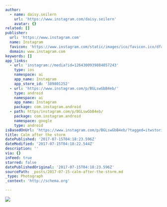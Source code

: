 ```yaml
---
author:
  - name: daisy.seilern
    url: 'https://www.instagram.com/daisy.seilern'
    avatar: {}
related: []
publisher:
  url: 'https://www.instagram.com'
  name: Instagram
  favicon: 'https://www.instagram.com/static/images/ico/favicon.ico/dfa85bb1fd63.ico'
  domain: www.instagram.com
keywords: []
app_links:
  - url: 'instagram://media?id=1264300939884857243'
    type: ios
    namespace: ai
    app_name: Instagram
    app_store_id: '389801252'
  - url: 'https://www.instagram.com/p/BGLswGbB4eb/'
    type: android
    namespace: ai
    app_name: Instagram
    package: com.instagram.android
  - path: https/instagram.com/p/BGLswGbB4eb/
    package: com.instagram.android
    namespace: google
    type: android
isBasedOnUrl: 'https://www.instagram.com/p/BGLswGbB4eb/?tagged=itwstories'
title: Calm after the storm
datePublished: '2017-07-15T04:18:23.596Z'
dateModified: '2017-07-15T04:18:22.544Z'
description: ''
via: {}
inFeed: true
starred: false
datePublishedOriginal: '2017-07-15T04:18:23.596Z'
sourcePath: _posts/2017-07-15-calm-after-the-storm.md
_type: Photograph
_context: 'http://schema.org'

---
```

![](https://imgflo.herokuapp.com/graph/2b2431f8e7ba7b0/48584db37a2ab899825981992f67afac/croprotate.jpg?cropheight=443&cropwidth=640&degrees=0&input=https%3A%2F%2Fscontent.cdninstagram.com%2Ft51.2885-15%2Fs640x640%2Fsh0.08%2Fe35%2F19436974_1692174401088332_4357051546479886336_n.jpg&x=0&y=101)